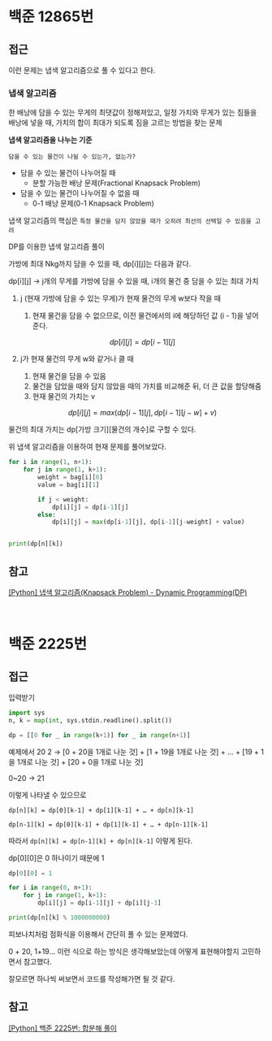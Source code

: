 # 백준 12865번

## 접근

이런 문제는 냅색 알고리즘으로 풀 수 있다고 한다.

### 냅색 알고리즘

한 배낭에 담을 수 있는 무게의 최댓값이 정해져있고, 일정 가치와 무게가 있는 짐들을 배낭에 넣을 때, 가치의 합이 최대가 되도록 짐을 고르는 방법을 찾는 문제

**냅색 알고리즘을 나누는 기준**

`담을 수 있는 물건이 나뉠 수 있는가, 없는가?`

- 담을 수 있는 물건이 나누어질 때
  - 분할 가능한 배낭 문제(Fractional Knapsack Problem)
- 담을 수 있는 물건이 나누어질 수 없을 때
  - 0-1 배낭 문제(0-1 Knapsack Problem)

냅색 알고리즘의 핵심은 `특정 물건을 담지 않았을 때가 오히려 최선의 선택일 수 있음을 고려`

DP를 이용한 냅색 알고리즘 풀이

가방에 최대 Nkg까지 담을 수 있을 때, dp[i][j]는 다음과 같다.

dp[i][j] → j개의 무게를 가방에 담을 수 있을 때, i개의 물건 중 담을 수 있는 최대 가치

1. j (현재 가방에 담을 수 있는 무게)가 현재 물건의 무게 w보다 작을 때

   1. 현재 물건을 담을 수 없으므로, 이전 물건에서의 i에 해당하던 값 (i - 1)을 넣어준다.

   $$
   dp[i][j] = dp[i-1][j]
   $$

2. j가 현재 물건의 무게 w와 같거나 클 때

   1. 현재 물건을 담을 수 있음
   2. 물건을 담았을 때와 담지 않았을 때의 가치를 비교해준 뒤, 더 큰 값을 할당해줌
   3. 현재 물건의 가치는 v

   $$
   dp[i][j] = max(dp[i-1][j], dp[i-1][j-w] + v)
   $$

물건의 최대 가치는 dp[가방 크기][물건의 개수]로 구할 수 있다.

위 냅색 알고리즘을 이용하여 현재 문제를 풀어보았다.

```python
for i in range(1, n+1):
    for j in range(1, k+1):
        weight = bag[i][0]
        value = bag[i][1]

        if j < weight:
            dp[i][j] = dp[i-1][j]
        else:
            dp[i][j] = max(dp[i-1][j], dp[i-1][j-weight] + value)


print(dp[n][k])
```

## 참고

[[Python] 냅색 알고리즘(Knapsack Problem) - Dynamic Programming(DP)](https://inni-iii.tistory.com/74)

<br>

# 백준 2225번

## 접근

입력받기

```python
import sys
n, k = map(int, sys.stdin.readline().split())

dp = [[0 for _ in range(k+1)] for _ in range(n+1)]
```

예제에서 20 2 → [0 + 20을 1개로 나눈 것] + [1 + 19을 1개로 나눈 것] + … + [19 + 1을 1개로 나눈 것] + [20 + 0을 1개로 나눈 것]

0~20 → 21

이렇게 나타낼 수 있으므로

`dp[n][k] = dp[0][k-1] + dp[1][k-1] + … + dp[n][k-1]`

`dp[n-1][k] = dp[0][k-1] + dp[1][k-1] + … + dp[n-1][k-1]`

따라서 `dp[n][k] = dp[n-1][k] + dp[n][k-1]` 이렇게 된다.

dp[0][0]은 0 하나이기 때문에 1

```python
dp[0][0] = 1

for i in range(0, n+1):
    for j in range(1, k+1):
        dp[i][j] = dp[i-1][j] + dp[i][j-1]

print(dp[n][k] % 1000000000)
```

피보나치처럼 점화식을 이용해서 간단히 풀 수 있는 문제였다.

0 + 20, 1+19… 이런 식으로 하는 방식은 생각해보았는데 어떻게 표현해야할지 고민하면서 참고했다.

잘모르면 하나씩 써보면서 코드를 작성해가면 될 것 같다.

## 참고

[[Python] 백준 2225번: 합분해 풀이](https://jyeonnyang2.tistory.com/54)
